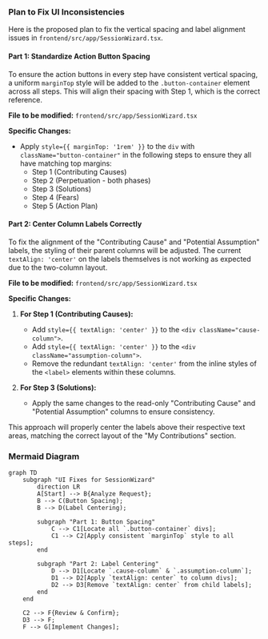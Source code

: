 ### **Plan to Fix UI Inconsistencies**

Here is the proposed plan to fix the vertical spacing and label alignment issues in `frontend/src/app/SessionWizard.tsx`.

#### **Part 1: Standardize Action Button Spacing**

To ensure the action buttons in every step have consistent vertical spacing, a uniform `marginTop` style will be added to the `.button-container` element across all steps. This will align their spacing with Step 1, which is the correct reference.

**File to be modified:** `frontend/src/app/SessionWizard.tsx`

**Specific Changes:**

*   Apply `style={{ marginTop: '1rem' }}` to the `div` with `className="button-container"` in the following steps to ensure they all have matching top margins:
    *   Step 1 (Contributing Causes)
    *   Step 2 (Perpetuation - both phases)
    *   Step 3 (Solutions)
    *   Step 4 (Fears)
    *   Step 5 (Action Plan)

#### **Part 2: Center Column Labels Correctly**

To fix the alignment of the "Contributing Cause" and "Potential Assumption" labels, the styling of their parent columns will be adjusted. The current `textAlign: 'center'` on the labels themselves is not working as expected due to the two-column layout.

**File to be modified:** `frontend/src/app/SessionWizard.tsx`

**Specific Changes:**

1.  **For Step 1 (Contributing Causes):**
    *   Add `style={{ textAlign: 'center' }}` to the `<div className="cause-column">`.
    *   Add `style={{ textAlign: 'center' }}` to the `<div className="assumption-column">`.
    *   Remove the redundant `textAlign: 'center'` from the inline styles of the `<label>` elements within these columns.

2.  **For Step 3 (Solutions):**
    *   Apply the same changes to the read-only "Contributing Cause" and "Potential Assumption" columns to ensure consistency.

This approach will properly center the labels above their respective text areas, matching the correct layout of the "My Contributions" section.

### **Mermaid Diagram**

```mermaid
graph TD
    subgraph "UI Fixes for SessionWizard"
        direction LR
        A[Start] --> B{Analyze Request};
        B --> C(Button Spacing);
        B --> D(Label Centering);

        subgraph "Part 1: Button Spacing"
            C --> C1[Locate all `.button-container` divs];
            C1 --> C2[Apply consistent `marginTop` style to all steps];
        end

        subgraph "Part 2: Label Centering"
            D --> D1[Locate `.cause-column` & `.assumption-column`];
            D1 --> D2[Apply `textAlign: center` to column divs];
            D2 --> D3[Remove `textAlign: center` from child labels];
        end
    end

    C2 --> F{Review & Confirm};
    D3 --> F;
    F --> G[Implement Changes];